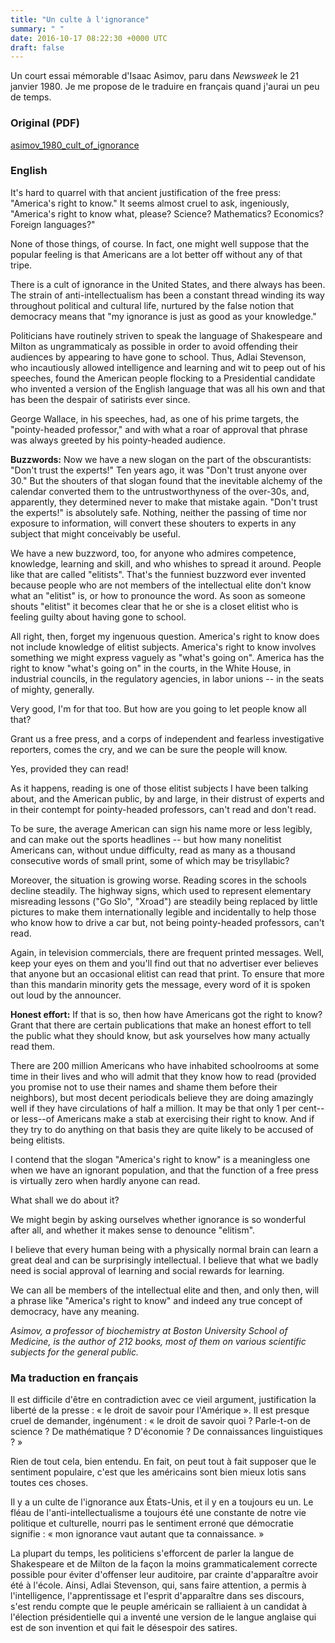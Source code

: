 ```yaml
---
title: "Un culte à l'ignorance"
summary: " "
date: 2016-10-17 08:22:30 +0000 UTC
draft: false
---
```

Un court essai mémorable d'Isaac Asimov, paru dans <em>Newsweek</em> le 21 janvier 1980. Je me propose de le traduire en français quand j'aurai un peu de temps.
<h3>Original (PDF)</h3>
<a href="https://www.lyderic.com/wp-content/uploads/2016/10/ASIMOV_1980_Cult_of_Ignorance.pdf">asimov_1980_cult_of_ignorance</a>
<h3>English</h3>
It's hard to quarrel with that ancient justification of the free press: "America's right to know." It seems almost cruel to ask, ingeniously, "America's right to know what, please? Science? Mathematics? Economics? Foreign languages?"

None of those things, of course. In fact, one might well suppose that the popular feeling is that Americans are a lot better off without any of that tripe.

There is a cult of ignorance in the United States, and there always has been. The strain of anti-intellectualism has been a constant thread winding its way throughout political and cultural life, nurtured by the false notion that democracy means that "my ignorance is just as good as your knowledge."

Politicians have routinely striven to speak the language of Shakespeare and Milton as ungrammaticaly as possible in order to avoid offending their audiences by appearing to have gone to school. Thus, Adlai Stevenson, who incautiously allowed intelligence and learning and wit to peep out of his speeches, found the American people flocking to a Presidential candidate who invented a version of the English language that was all his own and that has been the despair of satirists ever since.

George Wallace, in his speeches, had, as one of his prime targets, the "pointy-headed professor," and with what a roar of approval that phrase was always greeted by his pointy-headed audience.

**Buzzwords:** Now we have a new slogan on the part of the obscurantists: "Don't trust the experts!" Ten years ago, it was "Don't trust anyone over 30." But the shouters of that slogan found that the inevitable alchemy of the calendar converted them to the untrustworthyness of the over-30s, and, apparently, they determined never to make that mistake again. "Don't trust the experts!" is absolutely safe. Nothing, neither the passing of time nor exposure to information, will convert these shouters to experts in any subject that might conceivably be useful.

We have a new buzzword, too, for anyone who admires competence, knowledge, learning and skill, and who whishes to spread it around. People like that are called "elitists". That's the funniest buzzword ever invented because people who are not members of the intellectual elite don't know what an "elitist" is, or how to pronounce the word. As soon as someone shouts "elitist" it becomes clear that he or she is a closet elitist who is feeling guilty about having gone to school.

All right, then, forget my ingenuous question. America's right to know does not include knowledge of elitist subjects. America's right to know involves something we might express vaguely as "what's going on". America has the right to know "what's going on" in the courts, in the White House, in industrial councils, in the regulatory agencies, in labor unions -- in the seats of mighty, generally.

Very good, I'm for that too. But how are you going to let people know all that?

Grant us a free press, and a corps of independent and fearless investigative reporters, comes the cry, and we can be sure the people will know.

Yes, provided they can read!

As it happens, reading is one of those elitist subjects I have been talking about, and the American public, by and large, in their distrust of experts and in their contempt for pointy-headed professors, can't read and don't read.

To be sure, the average American can sign his name more or less legibly, and can make out the sports headlines -- but how many nonelitist Americans can, without undue difficulty, read as many as a thousand consecutive words of small print, some of which may be trisyllabic?

Moreover, the situation is growing worse. Reading scores in the schools decline steadily. The highway signs, which used to represent elementary misreading lessons ("Go Slo", "Xroad") are steadily being replaced by little pictures to make them internationally legible and incidentally to help those who know how to drive a car but, not being pointy-headed professors, can't read.

Again, in television commercials, there are frequent printed messages. Well, keep your eyes on them and you'll find out that no advertiser ever believes that anyone but an occasional elitist can read that print. To ensure that more than this mandarin minority gets the message, every word of it is spoken out loud by the announcer.

**Honest effort:** If that is so, then how have Americans got the right to know? Grant that there are certain publications that make an honest effort to tell the public what they should know, but ask yourselves how many actually read them.

There are 200 million Americans who have inhabited schoolrooms at some time in their lives and who will admit that they know how to read (provided you promise not to use their names and shame them before their neighbors), but most decent periodicals believe they are doing amazingly well if they have circulations of half a million. It may be that only 1 per cent--or less--of Americans make a stab at exercising their right to know. And if they try to do anything on that basis they are quite likely to be accused of being elitists.

I contend that the slogan "America's right to know" is a meaningless one when we have an ignorant population, and that the function of a free press is virtually zero when hardly anyone can read.

What shall we do about it?

We might begin by asking ourselves whether ignorance is so wonderful after all, and whether it makes sense to denounce "elitism".

I believe that every human being with a physically normal brain can learn a great deal and can be surprisingly intellectual. I believe that what we badly need is social approval of learning and social rewards for learning.

We can all be members of the intellectual elite and then, and only then, will a phrase like "America's right to know" and indeed any true concept of democracy, have any meaning.

*Asimov, a professor of biochemistry at Boston University School of Medicine, is the author of 212 books, most of them on various scientific subjects for the general public.*
<h3>Ma traduction en français</h3>
Il est difficile d'être en contradiction avec ce vieil argument, justification la liberté de la presse : « le droit de savoir pour l'Amérique ». Il est presque cruel de demander, ingénument : « le droit de savoir quoi ? Parle-t-on de science ? De mathématique ? D'économie ? De connaissances linguistiques ? »

Rien de tout cela, bien entendu. En fait, on peut tout à fait supposer que le sentiment populaire, c'est que les américains sont bien mieux lotis sans toutes ces choses.

Il y a un culte de l'ignorance aux États-Unis, et il y en a toujours eu un. Le fléau de l'anti-intellectualisme a toujours été une constante de notre vie politique et culturelle, nourri pas le sentiment erroné que démocratie signifie : « mon ignorance vaut autant que ta connaissance. »

La plupart du temps, les politiciens s'efforcent de parler la langue de Shakespeare et de Milton de la façon la moins grammaticalement correcte possible pour éviter d'offenser leur auditoire, par crainte d'apparaître avoir été à l'école. Ainsi, Adlai Stevenson, qui, sans faire attention, a permis à l'intelligence, l'apprentissage et l'esprit d'apparaître dans ses discours, s'est rendu compte que le peuple américain se ralliaient à un candidat à l'élection présidentielle qui a inventé une version de le langue anglaise qui est de son invention et qui fait le désespoir des satires.
